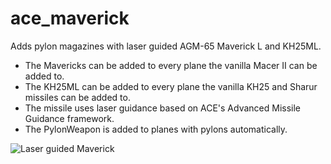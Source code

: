 ace_maverick
==========

Adds pylon magazines with laser guided AGM-65 Maverick L and KH25ML.

* The Mavericks can be added to every plane the vanilla Macer II can be added to.
* The KH25ML can be added to every plane the vanilla KH25 and Sharur missiles can be added to.
* The missile uses laser guidance based on ACE's Advanced Missile Guidance framework.
* The PylonWeapon is added to planes with pylons automatically.

![Laser guided Maverick](https://upload.wikimedia.org/wikipedia/commons/thumb/c/c3/US_Navy_041128-N-5345W-016_Aviation_Ordnanceman_3rd_Class_William_Miller_arms_a_AGM-65_Maverick_laser-guided_missile.jpg/1280px-US_Navy_041128-N-5345W-016_Aviation_Ordnanceman_3rd_Class_William_Miller_arms_a_AGM-65_Maverick_laser-guided_missile.jpg)

